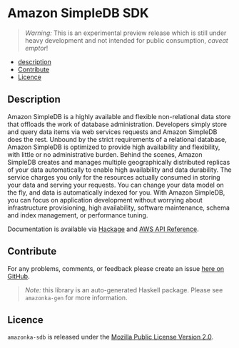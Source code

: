 # Amazon SimpleDB SDK

> _Warning:_ This is an experimental preview release which is still under heavy development and not intended for public consumption, _caveat emptor_!

* [description](#description)
* [Contribute](#contribute)
* [Licence](#licence)

## Description

Amazon SimpleDB is a highly available and flexible non-relational data store that offloads the work of database administration. Developers simply store and query data items via web services requests and Amazon SimpleDB does the rest. Unbound by the strict requirements of a relational database, Amazon SimpleDB is optimized to provide high availability and flexibility, with little or no administrative burden. Behind the scenes, Amazon SimpleDB creates and manages multiple geographically distributed replicas of your data automatically to enable high availability and data durability. The service charges you only for the resources actually consumed in storing your data and serving your requests. You can change your data model on the fly, and data is automatically indexed for you. With Amazon SimpleDB, you can focus on application development without worrying about infrastructure provisioning, high availability, software maintenance, schema and index management, or performance tuning.

Documentation is available via [Hackage](http://hackage.haskell.org/package/amazonka-sdb)
and [AWS API Reference](http://docs.aws.amazon.com/AmazonSimpleDB/latest/DeveloperGuide/SDB_API.html).


## Contribute

For any problems, comments, or feedback please create an issue [here on GitHub](https://github.com/brendanhay/amazonka/issues).

> _Note:_ this library is an auto-generated Haskell package. Please see `amazonka-gen` for more information.


## Licence

`amazonka-sdb` is released under the [Mozilla Public License Version 2.0](http://www.mozilla.org/MPL/).
